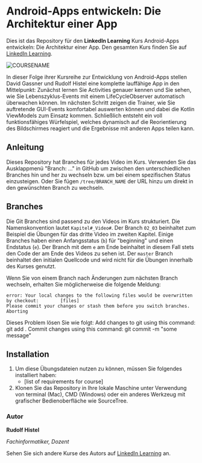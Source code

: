 # Android-Apps entwickeln: Die Architektur einer App

Dies ist das Repository für den **LinkedIn Learning** Kurs Android-Apps entwickeln: Die Architektur einer App. Den gesamten Kurs finden Sie auf [LinkedIn Learning][lil-course-url].

![COURSENAME][lil-thumbnail-url] 

In dieser Folge ihrer Kursreihe zur Entwicklung von Android-Apps stellen David Gassner und Rudolf Histel eine komplette lauffähige App in den Mittelpunkt: Zunächst lernen Sie Activities genauer kennen und Sie sehen, wie Sie Lebenszyklus-Events mit einem LifeCycleObserver automatisch überwachen können. Im nächsten Schritt zeigen die Trainer, wie Sie auftretende GUI-Events komfortabel auswerten können und dabei die Kotlin ViewModels zum Einsatz kommen. Schließlich entsteht ein voll funktionsfähiges Würfelspiel, welches dynamisch auf die Reorientierung des Bildschirmes reagiert und die Ergebnisse mit anderen Apps teilen kann.

## Anleitung

Dieses Repository hat Branches für jedes Video im Kurs. Verwenden Sie das Ausklappmenü "Branch: ..." in GitHub um zwischen den unterschiedlichen Branches hin und her zu wechseln bzw. um bei einem spezifischen Status einzusteigen. Oder Sie fügen `/tree/BRANCH_NAME` der URL hinzu um direkt in den gewünschten Branch zu wechseln.

## Branches

Die Git Branches sind passend zu den Videos im Kurs strukturiert. Die Namenskonvention lautet `Kapitel#_Video#`. Der Branch `02_03` beinhaltet zum Beispiel die Übungen für das dritte Video im zweiten Kapitel. 
Einige Branches haben einen Anfangsstatus (`b`) für "beginning" und einen Endstatus (`e`). Der Branch mit dem `e` am Ende beinhaltet in diesem Fall stets den Code der am Ende des Videos zu sehen ist. Der `master` Branch beinhaltet den initialen Quellcode und wird nicht für die Übungen innerhalb des Kurses genutzt.

Wenn Sie von einem Branch nach Änderungen zum nächsten Branch wechseln, erhalten Sie möglicherweise die folgende Meldung:

```
error: Your local changes to the following files would be overwritten by checkout:        [files]
Please commit your changes or stash them before you switch branches.
Aborting
```

Dieses Problem lösen Sie wie folgt:
    Add changes to git using this command: git add .
    Commit changes using this command: git commit -m "some message"

## Installation

1. Um diese Übungsdateien nutzen zu können, müssen Sie folgendes installiert haben:
   - [list of requirements for course]
2. Klonen Sie das Repository in Ihre lokale Maschine unter Verwendung von terminal (Mac), CMD (Windows) oder ein anderes Werkzeug mit grafischer Bedienoberfläche wie SourceTree.

### Autor

**Rudolf Histel**

_Fachinformatiker, Dozent_

Sehen Sie sich andere Kurse des Autors auf [LinkedIn Learning](https://www.linkedin.com/in/rudolfkasper) an.

[lil-course-url]: https://www.linkedin.com/learning/android-apps-entwickeln-die-architektur-einer-app-mit-kotlin/eine-komplette-android-app-kennenlernen-und-verstehen
[lil-thumbnail-url]: https://media-exp1.licdn.com/dms/image/C560DAQFUBfUuq8AO7Q/learning-public-crop_675_1200/0/1641816410220?e=1642780800&v=beta&t=Tys2aD4Id-uyfm1WvTql4XeMBc-wB3_dpEjNnPazlBw
